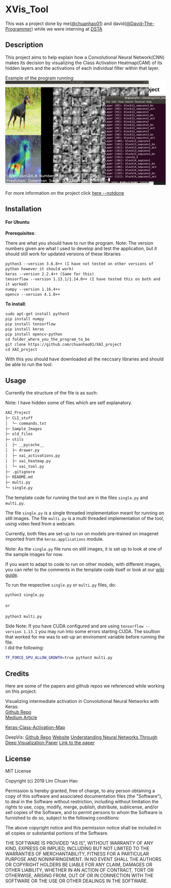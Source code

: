 # XVis_Tool 

This was a project done by me([@chuanhao01](https://github.com/chuanhao01)) and david([@David-The-Programmer](https://github.com/David-The-Programmer)) while we were interning at [DSTA](https://www.dsta.gov.sg/)  

## Description  
This project aims to help explain how a Convolutional Neural Network(CNN) makes its decision by visualizing the Class Activation Heatmap(CAM) of its hidden layers and the activations of each individual filter within that layer.  

Example of the program running:  
![Example using some defaults in the program](content/readme/example_deafult.png)  

For more information on the project click [here --notdone]()


## Installation

#### For Ubuntu

**Prerequisites**:  

There are what you should have to run the program.
Note: The version numbers given are what I used to develop and test the application, but it should still work for updated versions of these libraries
```
python3 --version 3.6.8++ (I have not tested on other versions of python however it should work)
keras --version 2.2.4++ (Same for this)
tensorflow --version 1.13.1/1.14.0++ (I have tested this on both and it worked)
numpy --version 1.16.4++
opencv --version 4.1.0++
```

**To install**: 
```
sudo apt-get install python3
pip install numpy
pip install tensorflow
pip install keras
pip install opencv-python
cd folder_where_you_the_program_to_be
git clone https://github.com/chuanhao01/XAI_project
cd XAI_project
```

With this you should have downloaded all the neccsary libraries and should be able to run the tool.

## Usage

Currently the structure of the file is as such:  

Note: I have hidden some of files which are self explanatory.

```bash
XAI_Project
├─ CLI_stuff
│  └─ commands.txt
├─ Sample_Images
├─ old_files
├─ utils
│  ├─ __pycache__
│  ├─ drawer.py
│  ├─ xai_activations.py
│  ├─ xai_heatmap.py
│  └─ xai_tool.py
├─ .gitignore
├─ README.md
├─ multi.py
└─ single.py
```

The template code for running the tool are in the files `single.py` and `multi.py`.  

The file `single.py` is a single threaded implementation meant for running on still images. The file `multi.py` is a multi threaded implementation of the tool, using video feed from a webcam.

Currently, both files are set-up to run on models pre-trained on imagenet imported from the `keras.applications` module.

Note: As the `single.py` file runs on still images, it is set up to look at one of the sample images for now.

If you want to adapt to code to run on other models, with different images, you can refer to the comments in the template code itself or look at our [wiki guide]().

To run the respective `single.py` or `multi.py` files, do:

```bash
python3 single.py

or

python3 multi.py
```

Side Note: If you have CUDA configured and are using `tensorflow --version 1.13.1` you may run into some errors starting CUDA. The soultion that worked for me was to set-up an enviroment variable before running the file.  
I did the following:  

```bash
TF_FORCE_GPU_ALLOW_GROWTH=true python3 multi.py
```

## Credits

Here are some of the papers and github repos we referenced while working on this project:  

Visualizing intermediate activation in Convolutional Neural Networks with Keras:  
[Github Repo](https://github.com/gabrielpierobon/cnnshapes)  
[Medium Article](https://towardsdatascience.com/visualizing-intermediate-activation-in-convolutional-neural-networks-with-keras-260b36d60d0)

[Keras-Class-Activation-Map](https://github.com/nickbiso/Keras-Class-Activation-Map)  

DeepVis: 
[Github Repo](https://github.com/yosinski/deep-visualization-toolbox)
[Website](http://yosinski.com/deepvis)
[Understanding Neural Networks Through Deep Visualization Paper](https://arxiv.org/abs/1506.06579)
[Link to the paper](http://yosinski.com/media/papers/Yosinski__2015__ICML_DL__Understanding_Neural_Networks_Through_Deep_Visualization__.pdf)

## License

MIT License

Copyright (c) 2019 Lim Chuan Hao

Permission is hereby granted, free of charge, to any person obtaining a copy
of this software and associated documentation files (the "Software"), to deal
in the Software without restriction, including without limitation the rights
to use, copy, modify, merge, publish, distribute, sublicense, and/or sell
copies of the Software, and to permit persons to whom the Software is
furnished to do so, subject to the following conditions:

The above copyright notice and this permission notice shall be included in all
copies or substantial portions of the Software.

THE SOFTWARE IS PROVIDED "AS IS", WITHOUT WARRANTY OF ANY KIND, EXPRESS OR
IMPLIED, INCLUDING BUT NOT LIMITED TO THE WARRANTIES OF MERCHANTABILITY,
FITNESS FOR A PARTICULAR PURPOSE AND NONINFRINGEMENT. IN NO EVENT SHALL THE
AUTHORS OR COPYRIGHT HOLDERS BE LIABLE FOR ANY CLAIM, DAMAGES OR OTHER
LIABILITY, WHETHER IN AN ACTION OF CONTRACT, TORT OR OTHERWISE, ARISING FROM,
OUT OF OR IN CONNECTION WITH THE SOFTWARE OR THE USE OR OTHER DEALINGS IN THE
SOFTWARE.
